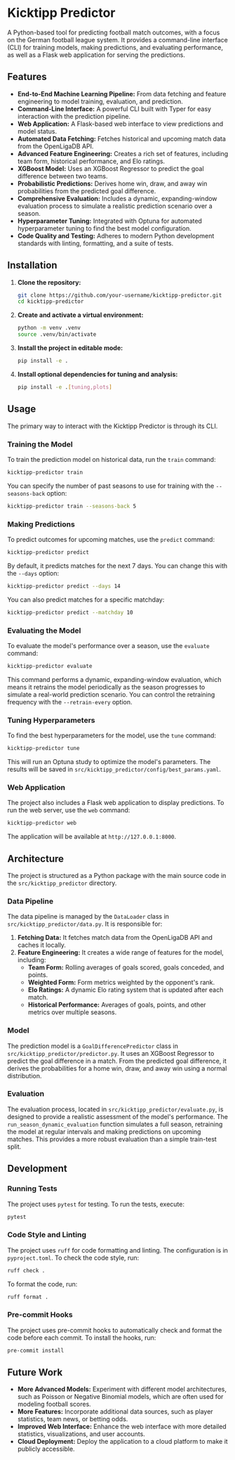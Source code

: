 # Kicktipp Predictor

A Python-based tool for predicting football match outcomes, with a focus on the German football league system. It provides a command-line interface (CLI) for training models, making predictions, and evaluating performance, as well as a Flask web application for serving the predictions.

## Features

*   **End-to-End Machine Learning Pipeline:** From data fetching and feature engineering to model training, evaluation, and prediction.
*   **Command-Line Interface:** A powerful CLI built with Typer for easy interaction with the prediction pipeline.
*   **Web Application:** A Flask-based web interface to view predictions and model status.
*   **Automated Data Fetching:** Fetches historical and upcoming match data from the OpenLigaDB API.
*   **Advanced Feature Engineering:** Creates a rich set of features, including team form, historical performance, and Elo ratings.
*   **XGBoost Model:** Uses an XGBoost Regressor to predict the goal difference between two teams.
*   **Probabilistic Predictions:** Derives home win, draw, and away win probabilities from the predicted goal difference.
*   **Comprehensive Evaluation:** Includes a dynamic, expanding-window evaluation process to simulate a realistic prediction scenario over a season.
*   **Hyperparameter Tuning:** Integrated with Optuna for automated hyperparameter tuning to find the best model configuration.
*   **Code Quality and Testing:** Adheres to modern Python development standards with linting, formatting, and a suite of tests.

## Installation

1.  **Clone the repository:**

    ```bash
    git clone https://github.com/your-username/kicktipp-predictor.git
    cd kicktipp-predictor
    ```

2.  **Create and activate a virtual environment:**

    ```bash
    python -m venv .venv
    source .venv/bin/activate
    ```

3.  **Install the project in editable mode:**

    ```bash
    pip install -e .
    ```

4.  **Install optional dependencies for tuning and analysis:**

    ```bash
    pip install -e .[tuning,plots]
    ```

## Usage

The primary way to interact with the Kicktipp Predictor is through its CLI.

### Training the Model

To train the prediction model on historical data, run the `train` command:

```bash
kicktipp-predictor train
```

You can specify the number of past seasons to use for training with the `--seasons-back` option:

```bash
kicktipp-predictor train --seasons-back 5
```

### Making Predictions

To predict outcomes for upcoming matches, use the `predict` command:

```bash
kicktipp-predictor predict
```

By default, it predicts matches for the next 7 days. You can change this with the `--days` option:

```bash
kicktipp-predictor predict --days 14
```

You can also predict matches for a specific matchday:

```bash
kicktipp-predictor predict --matchday 10
```

### Evaluating the Model

To evaluate the model's performance over a season, use the `evaluate` command:

```bash
kicktipp-predictor evaluate
```

This command performs a dynamic, expanding-window evaluation, which means it retrains the model periodically as the season progresses to simulate a real-world prediction scenario. You can control the retraining frequency with the `--retrain-every` option.

### Tuning Hyperparameters

To find the best hyperparameters for the model, use the `tune` command:

```bash
kicktipp-predictor tune
```

This will run an Optuna study to optimize the model's parameters. The results will be saved in `src/kicktipp_predictor/config/best_params.yaml`.

### Web Application

The project also includes a Flask web application to display predictions. To run the web server, use the `web` command:

```bash
kicktipp-predictor web
```

The application will be available at `http://127.0.0.1:8000`.

## Architecture

The project is structured as a Python package with the main source code in the `src/kicktipp_predictor` directory.

### Data Pipeline

The data pipeline is managed by the `DataLoader` class in `src/kicktipp_predictor/data.py`. It is responsible for:

1.  **Fetching Data:** It fetches match data from the OpenLigaDB API and caches it locally.
2.  **Feature Engineering:** It creates a wide range of features for the model, including:
    *   **Team Form:** Rolling averages of goals scored, goals conceded, and points.
    *   **Weighted Form:** Form metrics weighted by the opponent's rank.
    *   **Elo Ratings:** A dynamic Elo rating system that is updated after each match.
    *   **Historical Performance:** Averages of goals, points, and other metrics over multiple seasons.

### Model

The prediction model is a `GoalDifferencePredictor` class in `src/kicktipp_predictor/predictor.py`. It uses an XGBoost Regressor to predict the goal difference in a match. From the predicted goal difference, it derives the probabilities for a home win, draw, and away win using a normal distribution.

### Evaluation

The evaluation process, located in `src/kicktipp_predictor/evaluate.py`, is designed to provide a realistic assessment of the model's performance. The `run_season_dynamic_evaluation` function simulates a full season, retraining the model at regular intervals and making predictions on upcoming matches. This provides a more robust evaluation than a simple train-test split.

## Development

### Running Tests

The project uses `pytest` for testing. To run the tests, execute:

```bash
pytest
```

### Code Style and Linting

The project uses `ruff` for code formatting and linting. The configuration is in `pyproject.toml`. To check the code style, run:

```bash
ruff check .
```

To format the code, run:

```bash
ruff format .
```

### Pre-commit Hooks

The project uses pre-commit hooks to automatically check and format the code before each commit. To install the hooks, run:

```bash
pre-commit install
```

## Future Work

*   **More Advanced Models:** Experiment with different model architectures, such as Poisson or Negative Binomial models, which are often used for modeling football scores.
*   **More Features:** Incorporate additional data sources, such as player statistics, team news, or betting odds.
*   **Improved Web Interface:** Enhance the web interface with more detailed statistics, visualizations, and user accounts.
*   **Cloud Deployment:** Deploy the application to a cloud platform to make it publicly accessible.
